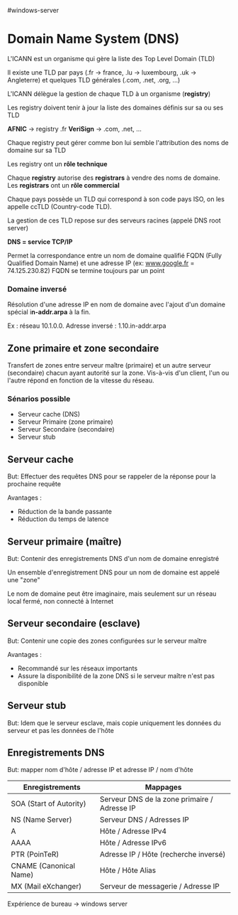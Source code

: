 #windows-server

# Domain Name System (DNS)

L'ICANN est un organisme qui gère la liste des Top Level Domain (TLD)

Il existe une TLD par pays (.fr -> france, .lu -> luxembourg, .uk -> Angleterre) et quelques TLD générales (.com, .net, .org, ...)

L'ICANN délègue la gestion de chaque TLD à un organisme (**registry**)

Les registry doivent tenir à jour la liste des domaines définis sur sa ou ses TLD

**AFNIC** -> registry .fr
**VeriSign** -> .com, .net, ...

Chaque registry peut gérer comme bon lui semble l'attribution des noms de domaine sur sa TLD

Les registry ont un **rôle technique**


Chaque **registry** autorise des **registrars** à vendre des noms de domaine. Les **registrars** ont un **rôle commercial**

Chaque pays possède un TLD qui correspond à son code pays ISO, on les appelle ccTLD (Country-code TLD).

La gestion de ces TLD repose sur des serveurs racines (appelé DNS root server)

**DNS = service TCP/IP**

Permet la correspondance entre un nom de domaine qualifié FQDN (Fully Qualified Domain Name) et une adresse IP (ex: www.google.fr = 74.125.230.82)
FQDN se termine toujours par un point
### Domaine inversé 

Résolution d'une adresse IP en nom de domaine avec l'ajout d'un domaine spécial i**n-addr.arpa** à la fin.

Ex : réseau 10.1.0.0. Adresse inversé : 1.10.in-addr.arpa

## Zone primaire et zone secondaire

Transfert de zones entre serveur maître (primaire) et un autre serveur (secondaire) chacun ayant autorité sur la zone. Vis-à-vis d'un client, l'un ou l'autre répond en fonction de la vitesse du réseau.

### Sénarios possible

- Serveur cache (DNS)
- Serveur Primaire (zone primaire)
- Serveur Secondaire (secondaire)
- Serveur stub

## Serveur cache

But: Effectuer des requêtes DNS pour se rappeler de la réponse pour la prochaine requête

Avantages : 
- Réduction de la bande passante
- Réduction du temps de latence

## Serveur primaire (maître)

But: Contenir des enregistrements DNS d'un nom de domaine enregistré

Un ensemble d'enregistrement DNS pour un nom de domaine est appelé une "zone"

Le nom de domaine peut être imaginaire, mais seulement sur un réseau local fermé, non connecté à Internet

## Serveur secondaire (esclave)

But: Contenir une copie des zones configurées sur le serveur maître

Avantages : 
- Recommandé sur les réseaux importants
- Assure la disponibilité de la zone DNS si le serveur maître n'est pas disponible 

## Serveur stub

But: Idem que le serveur esclave, mais copie uniquement les données du serveur et pas les données de l'hôte 

## Enregistrements DNS

But: mapper nom d'hôte / adresse IP et adresse IP / nom d'hôte

| Enregistrements         | Mappages                                     |
| ----------------------- | -------------------------------------------- |
| SOA (Start of Autority) | Serveur DNS de la zone primaire / Adresse IP |
| NS (Name Server)        | Serveur DNS / Adresses IP                    |
| A                       | Hôte / Adresse IPv4                          |
| AAAA                    | Hôte / Adresse IPv6                          |
| PTR (PoinTeR)           | Adresse IP / Hôte (recherche inversé)        |
| CNAME (Canonical Name)  | Hôte / Hôte Alias                            |
| MX (Mail eXchanger)     | Serveur de messagerie / Adresse IP           |


Expérience de bureau -> windows server